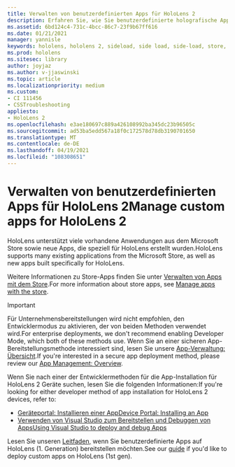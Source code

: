 ```yaml
---
title: Verwalten von benutzerdefinierten Apps für HoloLens 2
description: Erfahren Sie, wie Sie benutzerdefinierte holografische Apps mithilfe der Geräteportal und Visual Studio auf HoloLens 2 Geräten installieren, deinstallieren und querladen.
ms.assetid: 6bd124c4-731c-4bcc-86c7-23f9b67ff616
ms.date: 01/21/2021
manager: yannisle
keywords: hololens, hololens 2, sideload, side load, side-load, store, uwp, app, install
ms.prod: hololens
ms.sitesec: library
author: joyjaz
ms.author: v-jjaswinski
ms.topic: article
ms.localizationpriority: medium
ms.custom:
- CI 111456
- CSSTroubleshooting
appliesto:
- HoloLens 2
ms.openlocfilehash: e3ae180697c889a426108992ba345dc23b96505c
ms.sourcegitcommit: ad53ba5edd567a18f0c172578d78db3190701650
ms.translationtype: MT
ms.contentlocale: de-DE
ms.lasthandoff: 04/19/2021
ms.locfileid: "108308651"
---
```

# <a name="manage-custom-apps-for-hololens-2"></a><span data-ttu-id="63cd5-104">Verwalten von benutzerdefinierten Apps für HoloLens 2</span><span class="sxs-lookup"><span data-stu-id="63cd5-104">Manage custom apps for HoloLens 2</span></span>

<span data-ttu-id="63cd5-105">HoloLens unterstützt viele vorhandene Anwendungen aus dem Microsoft Store sowie neue Apps, die speziell für HoloLens erstellt wurden.</span><span class="sxs-lookup"><span data-stu-id="63cd5-105">HoloLens supports many existing applications from the Microsoft Store, as well as new apps built specifically for HoloLens.</span></span> 

<span data-ttu-id="63cd5-106">Weitere Informationen zu Store-Apps finden Sie unter [Verwalten von Apps mit dem Store](holographic-store-apps.md).</span><span class="sxs-lookup"><span data-stu-id="63cd5-106">For more information about store apps, see [Manage apps with the store](holographic-store-apps.md).</span></span>

> [!IMPORTANT]
> <span data-ttu-id="63cd5-107">Für Unternehmensbereitstellungen wird nicht empfohlen, den Entwicklermodus zu aktivieren, der von beiden Methoden verwendet wird.</span><span class="sxs-lookup"><span data-stu-id="63cd5-107">For enterprise deployments, we don't recommend enabling Developer Mode, which both of these methods use.</span></span> <span data-ttu-id="63cd5-108">Wenn Sie an einer sicheren App-Bereitstellungsmethode interessiert sind, lesen Sie unsere [App-Verwaltung: Übersicht](app-deploy-overview.md).</span><span class="sxs-lookup"><span data-stu-id="63cd5-108">If you're interested in a secure app deployment method, please review our [App Management: Overview](app-deploy-overview.md).</span></span>

<span data-ttu-id="63cd5-109">Wenn Sie nach einer der Entwicklermethoden für die App-Installation für HoloLens 2 Geräte suchen, lesen Sie die folgenden Informationen:</span><span class="sxs-lookup"><span data-stu-id="63cd5-109">If you're looking for either developer method of app installation for HoloLens 2 devices, refer to:</span></span>
- [<span data-ttu-id="63cd5-110">Geräteportal: Installieren einer App</span><span class="sxs-lookup"><span data-stu-id="63cd5-110">Device Portal: Installing an App</span></span>](https://docs.microsoft.com/windows/mixed-reality/develop/platform-capabilities-and-apis/using-the-windows-device-portal#installing-an-app)
- [<span data-ttu-id="63cd5-111">Verwenden von Visual Studio zum Bereitstellen und Debuggen von Apps</span><span class="sxs-lookup"><span data-stu-id="63cd5-111">Using Visual Studio to deploy and debug Apps</span></span>](https://docs.microsoft.com/windows/mixed-reality/develop/platform-capabilities-and-apis/using-visual-studio)

<span data-ttu-id="63cd5-112">Lesen Sie unseren [Leitfaden,](holographic-custom-apps.md) wenn Sie benutzerdefinierte Apps auf HoloLens (1. Generation) bereitstellen möchten.</span><span class="sxs-lookup"><span data-stu-id="63cd5-112">See our [guide](holographic-custom-apps.md) if you'd like to deploy custom apps on HoloLens (1st gen).</span></span>